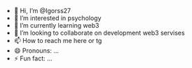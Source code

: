 - 👋 Hi, I’m @Igorss27
- 👀 I’m interested in psychology
- 🌱 I’m currently learning web3
- 💞️ I’m looking to collaborate on development web3 servises
- 📫 How to reach me here or tg
- 😄 Pronouns: ...
- ⚡ Fun fact: ...

<!---
Igorss27/Igorss27 is a ✨ special ✨ repository because its `README.md` (this file) appears on your GitHub profile.
You can click the Preview link to take a look at your changes.
--->
